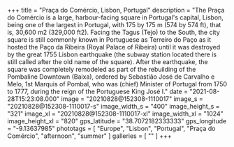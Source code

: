 +++
title = "Praça do Comércio, Lisbon, Portugal"
description = "The Praça do Comércio is a large, harbour-facing square in Portugal's capital, Lisbon, being one of the largest in Portugal, with 175 by 175 m (574 by 574 ft), that is, 30,600 m2 (329,000 ft2). Facing the Tagus (Tejo) to the South, the city square is still commonly known in Portuguese as Terreiro do Paço as it hosted the Paço da Ribeira (Royal Palace of Ribeira) until it was destroyed by the great 1755 Lisbon earthquake (the subway station located there is still called after the old name of the square). After the earthquake, the square was completely remodeled as part of the rebuilding of the Pombaline Downtown (Baixa), ordered by Sebastião José de Carvalho e Melo, 1st Marquis of Pombal, who was (chief) Minister of Portugal from 1750 to 1777, during the reign of the Portuguese King José I."
date = "2021-08-28T15:23:08.000"
image = "20210828@152308-1110017"
image_s = "20210828@152308-1110017-s"
image_width_s = "400"
image_height_s = "321"
image_xl = "20210828@152308-1110017-xl"
image_width_xl = "1024"
image_height_xl = "820"
gps_latitude = "38.7072182333333"
gps_longitude = "-9.13637985"
phototags = [ "Europe", "Lisbon", "Portugal", "Praça do Comércio", "afternoon", "summer" ]
galleries = [ "" ]
+++
